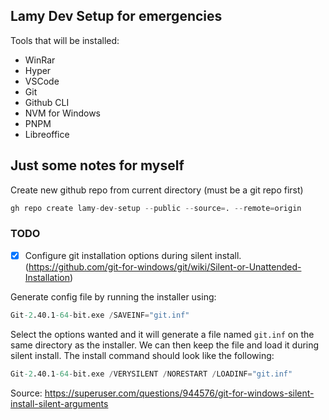 ## Lamy Dev Setup for emergencies

Tools that will be installed:
- WinRar
- Hyper
- VSCode
- Git
- Github CLI
- NVM for Windows
- PNPM
- Libreoffice

## Just some notes for myself

Create new github repo from current directory (must be a git repo first)
```s
gh repo create lamy-dev-setup --public --source=. --remote=origin
```

### TODO
- [x] Configure git installation options during silent install. (https://github.com/git-for-windows/git/wiki/Silent-or-Unattended-Installation)

Generate config file by running the installer using:
```s
Git-2.40.1-64-bit.exe /SAVEINF="git.inf"
```
Select the options wanted and it will generate a file named `git.inf` on the same directory as the installer. We can then keep the file and load it during silent install. The install command should look like the following:
```s
Git-2.40.1-64-bit.exe /VERYSILENT /NORESTART /LOADINF="git.inf"
```

Source: https://superuser.com/questions/944576/git-for-windows-silent-install-silent-arguments

